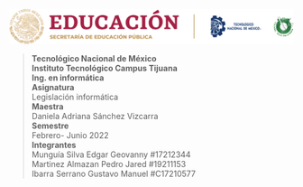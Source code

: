 ![logo](/imagenes/tec.png)
>**Tecnológico Nacional de México  
Instituto Tecnológico Campus Tijuana  
Ing. en informática**  
**Asignatura**  
Legislación informática  
**Maestra**  
Daniela Adriana Sánchez Vizcarra  
**Semestre**  
Febrero- Junio 2022  
**Integrantes**  
Munguía Silva Edgar Geovanny #17212344  
Martinez Almazan Pedro Jared #19211153  
Ibarra Serrano Gustavo Manuel #C17210577

